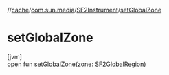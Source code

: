 //[cache](../../../index.md)/[com.sun.media](../index.md)/[SF2Instrument](index.md)/[setGlobalZone](set-global-zone.md)

# setGlobalZone

[jvm]\
open fun [setGlobalZone](set-global-zone.md)(zone: [SF2GlobalRegion](../-s-f2-global-region/index.md))
